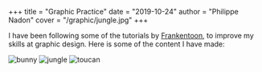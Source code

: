 +++
title = "Graphic Practice"
date = "2019-10-24"
author = "Philippe Nadon"
cover = "/graphic/jungle.jpg"
+++

I have been following some of the tutorials by [Frankentoon](https://www.frankentoon.com), to improve my skills at graphic design. Here is some of the content I have made:

![bunny](/graphic/bunny.png)
![jungle](/graphic/jungle.jpg)
![toucan](/graphic/toucan.jpg)